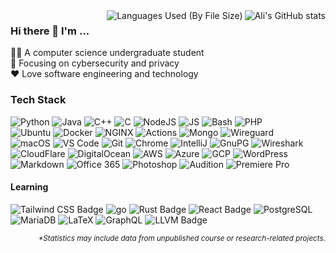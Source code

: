 <img align='right' src="https://github-readme-stats.vercel.app/api?username=eldorbek2001&layout=compact&hide=css,scss,ActionScript,Makefile&langs_count=10&theme=ayu-mirage&hide_border=true&role=OWNER,ORGANIZATION_MEMBER,COLLABORATOR&exclude_repo=simple-badges"  alt="Ali's GitHub stats">
<img align='right' src="https://github-readme-stats-one-bice.vercel.app/api/top-langs/?username=eldorbek2001&layout=compact&hide=css,scss,ActionScript,Makefile&langs_count=8&theme=ayu-mirage&hide_border=true&custom_title=Languages%20Used%20(By%20File%20Size)&role=OWNER,ORGANIZATION_MEMBER,COLLABORATOR&exclude_repo=simple-badges" alt="Languages Used (By File Size)">



### Hi there 👋 I'm ...
👨‍🎓 A computer science undergraduate student  
🔎 Focusing on cybersecurity and privacy  
❤️ Love software engineering and technology

<!-- Badge generator https://github.com/developStorm/simple-badges  -->

### Tech Stack
![Python](https://img.shields.io/badge/Python-3776AB?logo=python&logoColor=fff&style=flat-square#956f2e0) 
![Java](https://img.shields.io/badge/Java-007396?logo=openjdk&logoColor=fff&style=flat-square#956f2e0) 
![C++](https://img.shields.io/badge/C%2B%2B-00599C?logo=cplusplus&logoColor=fff&style=flat-square#956f2e0)
![C](https://img.shields.io/badge/C-A8B9CC?logo=c&logoColor=fff&style=flat-square#956f2e0) 
![NodeJS](https://img.shields.io/badge/Node.js-393?logo=nodedotjs&logoColor=fff&style=flat-square#956f2e0)
![JS](https://img.shields.io/badge/JS-F7DF1E?logo=javascript&logoColor=fff&style=flat-square#956f2e0)
![Bash](https://img.shields.io/badge/Bash-4EAA25?logo=gnubash&logoColor=fff&style=flat-square#956f2e0)
![PHP](https://img.shields.io/badge/PHP-777BB4?logo=php&logoColor=fff&style=flat-square#956f2e0)  
![Ubuntu](https://img.shields.io/badge/Ubuntu-E95420?logo=ubuntu&logoColor=fff&style=flat-square#956f2e0)
![Docker](https://img.shields.io/badge/Docker-2496ED?logo=docker&logoColor=fff&style=flat-square#956f2e0)
![NGINX](https://img.shields.io/badge/NGINX-009639?logo=nginx&logoColor=fff&style=flat-square#956f2e0)
![Actions](https://img.shields.io/badge/Actions-2088FF?logo=githubactions&logoColor=fff&style=flat-square#956f2e0)
![Mongo](https://img.shields.io/badge/Mongo-47A248?logo=mongodb&logoColor=fff&style=flat-square#956f2e0)
![Wireguard](https://img.shields.io/badge/WireGuard-88171A?logo=wireguard&logoColor=fff&style=flat-square#956f2e0)  
![macOS](https://img.shields.io/badge/macOS-000?logo=apple&logoColor=fff&style=flat-square#956f2e0)
![VS Code](https://img.shields.io/badge/VS%20Code-007ACC?logo=visualstudiocode&logoColor=fff&style=flat-square#956f2e0) 
![Git](https://img.shields.io/badge/Git-F05032?logo=git&logoColor=fff&style=flat-square#956f2e0)
![Chrome](https://img.shields.io/badge/Chrome-4285F4?logo=googlechrome&logoColor=fff&style=flat-square#956f2e0) 
![IntelliJ](https://img.shields.io/badge/IntelliJ-000?logo=intellijidea&logoColor=fff&style=flat-square#956f2e0)
![GnuPG](https://img.shields.io/badge/GnuPG-0093DD?logo=gnuprivacyguard&logoColor=fff&style=flat-square#956f2e0)
![Wireshark](https://img.shields.io/badge/Wireshark-1679A7?logo=wireshark&logoColor=fff&style=flat-square#956f2e0)  
![CloudFlare](https://img.shields.io/badge/Cloudflare-F38020?logo=cloudflare&logoColor=fff&style=flat-square#956f2e0)
![DigitalOcean](https://img.shields.io/badge/DigitalOcean-0080FF?logo=digitalocean&logoColor=fff&style=flat-square#956f2e0)
![AWS](https://img.shields.io/badge/AWS-232F3E?logo=amazonaws&logoColor=fff&style=flat-square#956f2e0)
![Azure](https://img.shields.io/badge/Azure-0078D4?logo=microsoftazure&logoColor=fff&style=flat-square#956f2e0)
![GCP](https://img.shields.io/badge/GCP-4285F4?logo=googlecloud&logoColor=fff&style=flat-square#956f2e0)
![WordPress](https://img.shields.io/badge/WordPress-21759B?logo=wordpress&logoColor=fff&style=flat-square#956f2e0)  
![Markdown](https://img.shields.io/badge/Markdown-000?logo=markdown&logoColor=fff&style=flat-square#956f2e0)
![Office 365](https://img.shields.io/badge/Office%20365-D83B01?logo=microsoftoffice&logoColor=fff&style=flat-square#956f2e0) 
![Photoshop](https://img.shields.io/badge/Photoshop-31A8FF?logo=adobephotoshop&logoColor=fff&style=flat-square#956f2e0)
![Audition](https://img.shields.io/badge/Adobe%20Audition-6CBDAD?logo=adobeaudition&logoColor=fff&style=flat-square#956f2e0)
![Premiere Pro](https://img.shields.io/badge/Premiere%20Pro-99F?logo=adobepremierepro&logoColor=fff&style=flat-square#956f2e0)

<!-- ![WebAuthn](https://img.shields.io/badge/WebAuthn-3423A6?logo=webauthn&logoColor=fff&style=flat-square#956f2e0) -->
<!-- ![Minecraft](https://img.shields.io/badge/Minecraft-62B47A?logo=minecraft&logoColor=fff&style=flat-square#956f2e0)  -->


#### Learning
![Tailwind CSS Badge](https://img.shields.io/badge/Tailwind-06B6D4?logo=tailwindcss&logoColor=fff&style=flat-square)
![go](https://img.shields.io/badge/Go-00ADD8?logo=go&logoColor=fff&style=flat-square#956f2e0) 
![Rust Badge](https://img.shields.io/badge/Rust-000?logo=rust&logoColor=fff&style=flat-square)
![React Badge](https://img.shields.io/badge/React-61DAFB?logo=react&logoColor=000&style=flat-square)
![PostgreSQL](https://img.shields.io/badge/PostgreSQL-4169E1?logo=postgresql&logoColor=fff&style=flat-square#956f2e0)
![MariaDB](https://img.shields.io/badge/MariaDB-003545?logo=mariadb&logoColor=fff&style=flat-square#956f2e0)
![LaTeX](https://img.shields.io/badge/LaTeX-008080?logo=latex&logoColor=fff&style=flat-square#956f2e0)
![GraphQL](https://img.shields.io/badge/GraphQL-E434AA?logo=graphql&logoColor=fff&style=flat-square#956f2e0)
![LLVM Badge](https://img.shields.io/badge/LLVM-262D3A?logo=llvm&logoColor=fff&style=flat-square)


<!-- ![Flask](https://img.shields.io/badge/Flask-000?logo=flask&logoColor=fff&style=flat-square#956f2e0)  -->



<p align='right'>
  <i>
    <sub>
      *Statistics may include data from unpublished course or research-related projects.
    </sub>
  </i>
</p>

 <div style="margin-left: auto;">

  </div>
</div>
  


